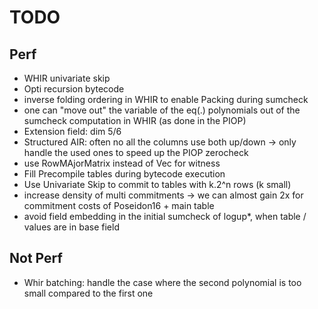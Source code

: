# TODO

## Perf

- WHIR univariate skip
- Opti recursion bytecode
- inverse folding ordering in WHIR to enable Packing during sumcheck
- one can "move out" the variable of the eq(.) polynomials out of the sumcheck computation in WHIR (as done in the PIOP)
- Extension field: dim 5/6
- Structured AIR: often no all the columns use both up/down -> only handle the used ones to speed up the PIOP zerocheck
- use RowMAjorMatrix instead of Vec<Vec> for witness
- Fill Precompile tables during bytecode execution
- Use Univariate Skip to commit to tables with k.2^n rows (k small)
- increase density of multi commitments -> we can almost gain 2x for commitment costs of Poseidon16 + main table
- avoid field embedding in the initial sumcheck of logup*, when table / values are in base field 

## Not Perf

- Whir batching: handle the case where the second polynomial is too small compared to the first one